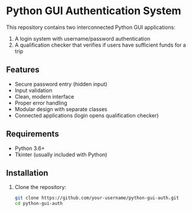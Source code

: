 # Python GUI Authentication System

This repository contains two interconnected Python GUI applications:
1. A login system with username/password authentication
2. A qualification checker that verifies if users have sufficient funds for a trip

## Features

- Secure password entry (hidden input)
- Input validation
- Clean, modern interface
- Proper error handling
- Modular design with separate classes
- Connected applications (login opens qualification checker)

## Requirements

- Python 3.6+
- Tkinter (usually included with Python)

## Installation

1. Clone the repository:
   ```bash
   git clone https://github.com/your-username/python-gui-auth.git
   cd python-gui-auth
